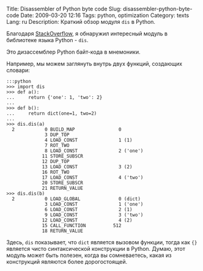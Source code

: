 Title: Disassembler of Python byte code
Slug: disassembler-python-byte-code
Date: 2009-03-20 12:16
Tags: python, optimization
Category: texts
Lang: ru
Description: Краткий обзор модуля `dis` в Python.

Благодаря [StackOverflow][stack-post], я обнаружил интересный модуль в библиотеке языка Python - `dis`.

Это дизассемблер Python байт-кода в мнемоники.

Например, мы можем заглянуть внутрь двух функций, создающих словари:

    :::python
    >>> import dis
    >>> def a():
    ...     return {'one': 1, 'two': 2}
    ...
    >>> def b():
    ...     return dict(one=1, two=2)
    ...
    >>> dis.dis(a)
      2           0 BUILD_MAP                0
                  3 DUP_TOP
                  4 LOAD_CONST               1 (1)
                  7 ROT_TWO
                  8 LOAD_CONST               2 ('one')
                 11 STORE_SUBSCR
                 12 DUP_TOP
                 13 LOAD_CONST               3 (2)
                 16 ROT_TWO
                 17 LOAD_CONST               4 ('two')
                 20 STORE_SUBSCR
                 21 RETURN_VALUE
    >>> dis.dis(b)
      2           0 LOAD_GLOBAL              0 (dict)
                  3 LOAD_CONST               1 ('one')
                  6 LOAD_CONST               2 (1)
                  9 LOAD_CONST               3 ('two')
                 12 LOAD_CONST               4 (2)
                 15 CALL_FUNCTION          512
                 18 RETURN_VALUE

Здесь, `dis` показывает, что `dict` является вызовом функции, тогда как `{}` является чисто синтаксической конструкции в Python. Думаю, этот модуль может быть полезен, когда вы сомневаетесь, какая из конструкций являются более дорогостоящей.

[stack-post]: http://stackoverflow.com/questions/664118/whats-the-difference-between-dict-and
